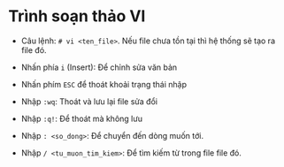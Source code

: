 # Trình soạn thảo VI

+ Câu lệnh: `# vi <ten_file>`. Nếu file chưa tồn tại thì hệ thống sẽ tạo ra file đó.

+ Nhấn phía `i` (Insert): Để chỉnh sửa văn bản

+ Nhấn phím `ESC` để thoát khoải trạng thái nhập

+ Nhập `:wq`: Thoát và lưu lại file sửa đổi 

+ Nhập `:q!`: Để thoát mà không lưu

+ Nhập `: <so_dong>`: Để chuyển đến dòng muốn tới.

+ Nhập `/ <tu_muon_tim_kiem>`: Để tìm kiếm từ trong file file đó.